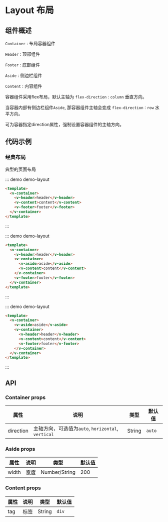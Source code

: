 # Layout 布局


## 组件概述


`Container` : 布局容器组件

`Header` : 顶部组件

`Footer` : 底部组件

`Aside` : 侧边栏组件

`Content` : 内容组件

容器组件采用flex布局，默认主轴为 `flex-direction：column` 垂直方向。

当容器内部有侧边栏组件`Aside`, 那容器组件主轴会变成 `flex-direction：row` 水平方向。

可为容器指定direction属性，强制设置容器组件的主轴方向。


## 代码示例

### 经典布局

典型的页面布局

::: demo demo-layout

```html
<template>
  <v-container>
    <v-header>header</v-header>
    <v-content>content</v-content>
    <v-footer>footer</v-footer>
  </v-container>
</template>
```
:::

::: demo demo-layout

```html
<template>
  <v-container>
    <v-header>header</v-header>
    <v-container>
      <v-aside>aside</v-aside>
      <v-content>content</v-content>
    </v-container>
    <v-footer>footer</v-footer>
  </v-container>
</template>
```
:::

::: demo demo-layout

```html
<template>
  <v-container>
    <v-aside>aside</v-aside>
    <v-container>
      <v-header>header</v-header>
      <v-content>content</v-content>
      <v-footer>footer</v-footer>
    </v-container>
  </v-container>
</template>
```
:::


## API

### Container props

| 属性     | 说明      | 类型     | 默认值  |
| -------- | -------- | ------- | ------- |
| direction    | 主轴方向，可选值为`auto`, `horizontal`, `vertical` | String  | `auto` |

### Aside props

| 属性     | 说明      | 类型     | 默认值  |
| -------- | -------- | ------- | ------- |
| width    | 宽度 | Number/String  | 200 |

### Content props

| 属性     | 说明      | 类型     | 默认值  |
| -------- | -------- | ------- | ------- |
| tag    | 标签 | String  | `div` |

